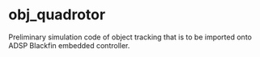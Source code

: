 # obj_quadrotor
Preliminary simulation code of object tracking that is to be imported onto ADSP Blackfin embedded controller. 
